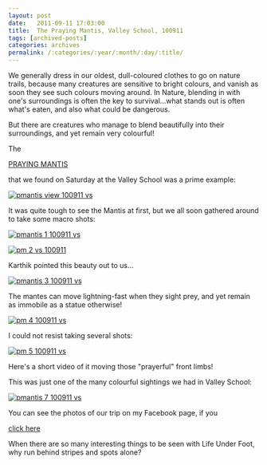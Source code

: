 ```yaml
---
layout: post
date:	2011-09-11 17:03:00
title:  The Praying Mantis, Valley School, 100911
tags: [archived-posts]
categories: archives
permalink: /:categories/:year/:month/:day/:title/
---
```

We generally dress in our oldest, dull-coloured clothes to go on nature trails, because many creatures are sensitive to bright colours, and vanish as soon they see such colours moving around. In Nature, blending in with one's surroundings is often the key to survival...what stands out is often what's eaten, and also what could be dangerous.

But there are creatures who manage to blend beautifully into their surroundings, and yet remain very colourful!

The


<a href="http://en.wiktionary.org/wiki/praying_mantis"> PRAYING MANTIS </a>

that we found on Saturday at the Valley School was a prime example:

<a href="http://s1142.photobucket.com/albums/n602/Deepapctrsglr/?action=view&amp;current=IMG_7485.jpg" target="_blank"><img src="http://i1142.photobucket.com/albums/n602/Deepapctrsglr/IMG_7485.jpg" border="0" alt="pmantis view  100911 vs"></a>


It was quite tough to see the Mantis at first, but we all soon gathered around to take some macro shots:


<a href="http://s1142.photobucket.com/albums/n602/Deepapctrsglr/?action=view&amp;current=IMG_7486.jpg" target="_blank"><img src="http://i1142.photobucket.com/albums/n602/Deepapctrsglr/IMG_7486.jpg" border="0" alt="pmantis 1 100911 vs"></a>


<lj-cut text=" some more...">


<a href="http://s1142.photobucket.com/albums/n602/Deepapctrsglr/?action=view&amp;current=IMG_7487.jpg" target="_blank"><img src="http://i1142.photobucket.com/albums/n602/Deepapctrsglr/IMG_7487.jpg" border="0" alt="pm 2 vs 100911"></a>


Karthik pointed this beauty out to us...



<a href="http://s1142.photobucket.com/albums/n602/Deepapctrsglr/?action=view&amp;current=IMG_7492.jpg" target="_blank"><img src="http://i1142.photobucket.com/albums/n602/Deepapctrsglr/IMG_7492.jpg" border="0" alt="pmantis 3 100911 vs"></a>


The mantes can move lightning-fast when they sight prey, and yet remain as immobile as a statue otherwise!



<a href="http://s1142.photobucket.com/albums/n602/Deepapctrsglr/?action=view&amp;current=IMG_7493.jpg" target="_blank"><img src="http://i1142.photobucket.com/albums/n602/Deepapctrsglr/IMG_7493.jpg" border="0" alt="pm 4 100911 vs"></a>

I could not resist taking several shots:


<a href="http://s1142.photobucket.com/albums/n602/Deepapctrsglr/?action=view&amp;current=IMG_7489.jpg" target="_blank"><img src="http://i1142.photobucket.com/albums/n602/Deepapctrsglr/IMG_7489.jpg" border="0" alt="pm 5 100911 vs"></a>


Here's a short video of it moving those "prayerful" front limbs!

<lj-embed id="781"/>


</lj-cut>


This was just one of the many colourful sightings we had in Valley School:



<a href="http://s1142.photobucket.com/albums/n602/Deepapctrsglr/?action=view&amp;current=IMG_7489-1.jpg" target="_blank"><img src="http://i1142.photobucket.com/albums/n602/Deepapctrsglr/IMG_7489-1.jpg" border="0" alt="pmantis 7 100911 vs"></a>



You can see the photos of our trip on my Facebook page, if you

<a href="http://www.facebook.com/media/set/?set=a.10150290287208878.348563.587058877&amp;type=1"> click here </a>


When there are so many interesting things to be seen with Life Under Foot, why run behind stripes and spots alone?
